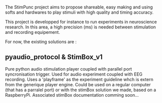 
The StimPunc project aims to propose shareable, easy making and using softs and hardwares to play stimuli with high quality and timing accuracy.

This project is developped for instance to run experiments in neuroscience research. In this area, a high precision (ms) is needed between stimulation and recording equipement.


For now, the existing solutions are :

## pyaudio_protocol & StimBox_v1
Pure python audio stimulation player coupled with parallel port syncronisation trigger. Used for audio experiment coupled with EEG recording. Uses a 'playframe' as the experiment guideline whch is extern from the generique player engine.
Could be used on a regular computer (that has a parralel port) or with the stimBox solution we made, based on a RaspberryPi. Associated stimBox documentation comming soon... 
